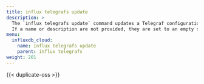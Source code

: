 ```yaml
---
title: influx telegrafs update
description: >
  The `influx telegrafs update` command updates a Telegraf configuration to match the specified parameters.
  If a name or description are not provided, they are set to an empty string.
menu:
  influxdb_cloud:
    name: influx telegrafs update
    parent: influx telegrafs
weight: 201
---
```


{{< duplicate-oss >}}
